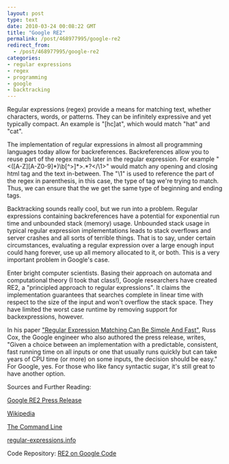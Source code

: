 ```yaml
---
layout: post
type: text
date: 2010-03-24 00:08:22 GMT
title: "Google RE2"
permalink: /post/468977995/google-re2
redirect_from: 
  - /post/468977995/google-re2
categories:
- regular expressions
- regex
- programming
- google
- backtracking
---
```

<p><span> </span></p>&#13;
<p>Regular expressions (regex) provide a means for matching text, whether characters, words, or patterns. They can be infinitely expressive and yet typically compact. An example is "[hc]at", which would match "hat" and "cat".</p>&#13;
<p>The implementation of regular expressions in almost all programming languages today allow for backreferences. Backreferences allow you to reuse part of the regex match later in the regular expression. For example "&lt;([A-Z][A-Z0-9]*)\b[^&gt;]*&gt;.*?&lt;/\1&gt;" would match any opening and closing html tag and the text in-between. The "\1" is used to reference the part of the regex in parenthesis, in this case, the type of tag we're trying to match. Thus, we can ensure that the we get the same type of beginning and ending tags.</p>&#13;
<p>Backtracking sounds really cool, but we run into a problem. Regular expressions containing backreferences have a potential for exponential run time and unbounded stack (memory) usage. Unbounded stack usage in typical regular expression implementations leads to stack overflows and server crashes and all sorts of terrible things. That is to say, under certain circumstances, evaluating a regular expression over a large enough input could hang forever, use up all memory allocated to it, or both. This is a very important problem in Google's case.</p>&#13;
<p>Enter bright computer scientists. Basing their approach on automata and computational theory (I took that class!), Google researchers have created RE2, a "principled approach to regular expressions". It claims the implementation guarantees that searches complete in linear time with respect to the size of the input and won't overflow the stack space. They have limited the worst case runtime by removing support for backexpressions, however.</p>&#13;
<p>In his paper <a href="http://swtch.com/~rsc/regexp/regexp1.html">"Regular Expression Matching Can Be Simple And Fast"</a>, Russ Cox, the Google engineer who also authored the press release, writes, "Given a choice between an implementation with a predictable, consistent, fast running time on all inputs or one that usually runs quickly but can take years of CPU time (or more) on some inputs, the decision should be easy." For Google, yes. For those who like fancy syntactic sugar, it's still great to have another option.</p>&#13;
<p>Sources and Further Reading:</p>&#13;
<p><a href="http://google-opensource.blogspot.com/2010/03/re2-principled-approach-to-regular.html">Google RE2 Press Release</a></p>&#13;
<p><a href="http://en.wikipedia.org/wiki/Regular_expression">Wikipedia</a></p>&#13;
<p><a href="http://thecommandline.net/2010/03/11/google-releasing-new-open-source-regex-library/">The Command Line</a></p>&#13;
<p><a href="http://www.regular-expressions.info/brackets.html">regular-expressions.info</a></p>&#13;
<p>Code Repository: <a href="http://code.google.com/p/re2/">RE2 on Google Code</a></p> 